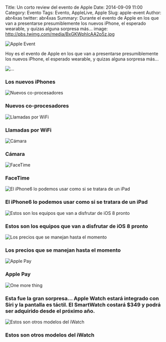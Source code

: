 Title: Un corto review del evento de Apple
Date: 2014-09-09 11:00
Category: Evento
Tags: Evento, AppleLive, Apple
Slug: apple-event
Author: abr4xas
twitter: abr4xas
Summary: Durante el evento de Apple en los que van a presentarse presumiblemente los nuevos iPhone, el esperado wearable, y quizas alguna sorpresa más...
image: http://pbs.twimg.com/media/BxGKWphIcAA2p5z.jpg

![Apple Event](http://pbs.twimg.com/media/BxGKWphIcAA2p5z.jpg)

Hoy es el evento de Apple en los que van a presentarse presumiblemente los nuevos iPhone, el esperado wearable, y quizas alguna sorpresa más...






<div id="carousel-example-generic" class="carousel slide" data-ride="carousel">
  <!-- Wrapper for slides -->
  <div class="carousel-inner">
	<div class="item active">
	  <img src="http://pbs.twimg.com/media/BxG3fD7IEAAD-xh.jpg" alt="...">
	  <div class="carousel-caption">
	    <h3>Los nuevos iPhones</h3>
	  </div>
	</div>
	<div class="item">
	  <img src="http://pbs.twimg.com/media/BxG5zZCCQAAB-GP.jpg" alt="Nuevos co-procesadores">
	  <div class="carousel-caption">
	    <h3>Nuevos co-procesadores </h3>
	  </div>
	</div>
	<div class="item">
	  <img src="http://pbs.twimg.com/media/BxG7vJGIgAA5xjg.jpg" alt="Llamadas por WiFi">
	  <div class="carousel-caption">
	    <h3>Llamadas por WiFi </h3>
	  </div>
	</div>
	<div class="item">
	  <img src="http://pbs.twimg.com/media/BxG8NezIQAAvuXT.jpg" alt="Cámara">
	  <div class="carousel-caption">
	    <h3>Cámara </h3>
	  </div>
	</div>
	<div class="item">
	  <img src="http://pbs.twimg.com/media/BxG8Wu-IAAEKjQD.jpg" alt="FaceTime">
	  <div class="carousel-caption">
	    <h3> FaceTime</h3>
	  </div>
	</div>
	<div class="item">
	  <img src="http://pbs.twimg.com/media/BxG51wFIQAEroYx.jpg" alt="El iPhone6 lo podemos usar como si se tratara de un iPad">
	  <div class="carousel-caption">
	    <h3>El iPhone6 lo podemos usar como si se tratara de un iPad </h3>
	  </div>
	</div>
	<div class="item">
	  <img src="http://pbs.twimg.com/media/BxG9YQUIgAAyOnQ.jpg" alt="Estos son los equipos que van a disfrutar de iOS 8 pronto">
	  <div class="carousel-caption">
	    <h3> Estos son los equipos que van a disfrutar de iOS 8 pronto</h3>
	  </div>
	</div>
	<div class="item">
	  <img src="http://pbs.twimg.com/media/BxG-j2aIEAEELXr.jpg" alt="Los precios que se manejan hasta el momento">
	  <div class="carousel-caption">
	    <h3> Los precios que se manejan hasta el momento</h3>
	  </div>
	</div>
	<div class="item">
	  <img src="http://pbs.twimg.com/media/BxG_BacIgAAxIbL.jpg" alt="Apple Pay">
	  <div class="carousel-caption">
	    <h3>Apple Pay </h3>
	  </div>
	</div>
	<div class="item">
	  <img src="http://pbs.twimg.com/media/BxHDO0eIMAAzi4K.jpg" alt="One more thing">
	  <div class="carousel-caption">
	    <h3>Esta fue la gran sorpresa... Apple Watch estará integrado con Siri y la pantalla es táctil.
El SmartWatch costará $349 y podrá ser adquirido desde el próximo año. </h3>
	  </div>
	</div>
	<div class="item">
	  <img src="http://pbs.twimg.com/media/BxHH2IvCUAAb1GW.jpg" alt="Estos son otros modelos del iWatch">
	  <div class="carousel-caption">
	    <h3>Estos son otros modelos del iWatch </h3>
	  </div>
	</div>
  </div>

  <!-- Controls -->
  <a class="left carousel-control" href="#carousel-example-generic" role="button" data-slide="prev">
   <i class="fa fa-chevron-left"></i>
  </a>
  <a class="right carousel-control" href="#carousel-example-generic" role="button" data-slide="next">
    <i class="fa fa-chevron-right"></i>

  </a>
</div>
<br />
